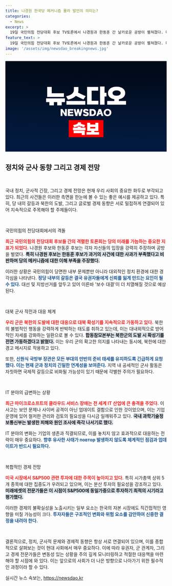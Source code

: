 ```yaml
---
title: 나경원 한국당 메커니즘 몰라 발언의 의미는?
categories:
  - News
excerpt: >
  19일 국민의힘 전당대회 후보 TV토론에서 나경원과 한동훈 간 날카로운 공방이 펼쳐졌다. 대북 대응과 MS 클라우드 장애, 체코 원전 수주 등 다양한 정치 및 경제 이슈가 동시에 가시화되며 긴장이 고조되는 모습이다.
feature_text: >
  19일 국민의힘 전당대회 후보 TV토론에서 나경원과 한동훈 간 날카로운 공방이 펼쳐졌다. 대북 대응과 MS 클라우드 장애, 체코 원전 수주 등 다양한 정치 및 경제 이슈가 동시에 가시화되며 긴장이 고조되는 모습이다.
image: '/assets/img/newsdao_breakingnews.jpg'
---
```


<p><img src="/assets/img/newsdao_breakingnews.jpg" alt="pcversion 속보" /></p>

<h2 data-ke-size="size26">정치와 군사 동향 그리고 경제 전망</h2>

<p data-ke-size="size16">&nbsp;</p>

<p>국내 정치, 군사적 긴장, 그리고 경제 전망은 현재 우리 사회의 중요한 화두로 부각되고 있다. 최근의 사건들은 이러한 측면을 한눈에 볼 수 있는 좋은 예시를 제공하고 있다. 특히, 당 내의 갈등과 북한의 도발, 그리고 글로벌 경제 동향은 서로 밀접하게 연결되어 있어 지속적으로 주목해야 할 주제들이다.</p>

<p data-ke-size="size16">&nbsp;</p>

<p>국민의힘의 전당대회에서의 격돌</p>

<p><b><span style="color: #ee2323;">최근 국민의힘의 전당대회 후보들 간의 격렬한 토론회는 당의 미래를 가늠하는 중요한 지표가 되었다.</span></b> 나경원 후보와 한동훈 후보는 각자 자신들의 입장을 강력히 주장하며 공방을 벌였다. <b><span style="background-color: #21538527;">특히 나경원 후보는 한동훈 후보가 과거의 사건에 대한 사과가 부족했다고 비판하며 당의 메커니즘에 대한 이해 부족을 주장했다.</span></b> </p>

<p>이러한 상황은 국민의힘이 당면한 내부 문제뿐만 아니라 대외적인 정치 환경에 대한 경각심을 나타낸다. <b><span style="color: #1a5490;">정당 내부의 갈등은 결국 유권자들에게 신뢰를 잃게 만드는 요인이 될 수 있다.</span></b> 대선 및 지방선거를 앞두고 있어 이른바 '보수 대결'이 더 치열해질 것으로 예상된다.</p>

<p data-ke-size="size16">&nbsp;</p>

<p>대북 군사 작전과 대응 체계</p>

<p><b><span style="color: #ee2323;">우리 군은 북한의 도발에 대한 대응으로 대북 확성기를 지속적으로 가동하고 있다.</span></b> 북한의 불법적인 행동을 강력하게 반박하는 태도를 취하고 있는데, 이는 대내외적으로 방어적인 자세를 강화하는 일환으로 볼 수 있다. <b><span style="background-color: #21538527;">합동참모본부는 북한군의 도발 시 확성기를 전면 가동하겠다고 밝혔다.</span></b> 이는 우리 군의 확고한 의지를 나타내는 동시에, 북한에 대한 경고 메시지로 작용하고 있다.</p>

<p>또한, <b><span style="color: #1a5490;">신원식 국방부 장관은 모든 부대의 만반의 준비 태세를 유지하도록 긴급하게 요청했다. 이는 현재 군과 정치의 긴밀한 연계성을 보여준다.</span></b> 지역 내 공세적인 군사 활동은 자칫하면 국제적 갈등으로 비화될 가능성이 있기 때문에 각별한 주의가 필요하다.</p>

<p data-ke-size="size16">&nbsp;</p>

<p>IT 분야의 급변하는 상황</p>

<p><b><span style="color: #ee2323;">최근 마이크로소프트의 클라우드 서비스 장애는 전 세계 IT 산업에 큰 충격을 주었다.</span></b> 이 사고는 보안 문제나 사이버 공격이 아닌 업데이트 결함으로 인한 것이었으며, 이는 기업 운영에 있어 철저한 관리와 검토의 필요성을 다시금 일깨워주고 있다. <b><span style="background-color: #21538527;">국내 과학기술정보통신부는 발생한 피해와 원인 조사에 즉각 나서기로 했다.</span></b> </p>

<p>IT 분야의 변화는 기업의 생존과 직결되므로, 이를 놓치지 않고 효과적으로 대응하는 전략이 매우 중요하다. <b><span style="color: #1a5490;">향후 유사한 사태가 повтор 발생하지 않도록 체계적인 점검과 업데이트가 반드시 필요하다.</span></b></p>

<p data-ke-size="size16">&nbsp;</p>

<p>복합적인 경제 전망</p>

<p><b><span style="color: #ee2323;">미국 시장에서 S&amp;P500 관련 투자에 대한 주목이 높아지고 있다.</span></b> 특히 시가총액 상위 5개 종목에 대한 집중도가 우려되고 있으며, 이는 분산 투자의 필요성을 강조하고 있다. <b><span style="background-color: #21538527;">미래에셋의 전문가들은 이 시점이 S&amp;P500에 동일가중으로 투자하기 최적의 시기라고 평가했다.</span></b> </p>

<p>이러한 경제의 불확실성을 노출시키는 일부 요소는 한국의 자본 시장에도 직간접적인 영향을 미칠 가능성이 크다. <b><span style="color: #1a5490;">투자자들은 구조적인 변화와 위험 요소를 감안하여 신중한 결정을 내려야 한다.</span></b></p>

<p data-ke-size="size16">&nbsp;</p>

<p>결론적으로, 정치, 군사적 문제와 경제적 동향은 항상 서로 연결되어 있으며, 이를 종합적으로 살펴보는 것이 현대 사회에서 매우 중요하다. 이에 따라 유권자, 군 관계자, 그리고 경제 전문가들은 변동성 있는 상황을 주의 깊게 모니터링하고 적절한 대응책을 마련해야 할 시점에 와 있다. 이는 앞으로의 사회가 더 나은 방향으로 나아가기 위한 필수적인 과정이라 할 수 있다.</p>
실시간 뉴스 속보는, <a href="https://newsdao.kr" rel="dofollow">https://newsdao.kr</a>


